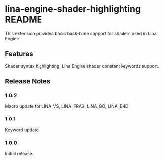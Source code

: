 # lina-engine-shader-highlighting README

This extension provides basic back-bone support for shaders used in Lina Engine.

## Features

Shader syntax highlighting, Lina Engine shader constant keywords support.

## Release Notes

### 1.0.2

Macro update for LINA_VS, LINA_FRAG, LINA_GO, LINA_END

### 1.0.1

Keyword update

### 1.0.0

Initial release.
